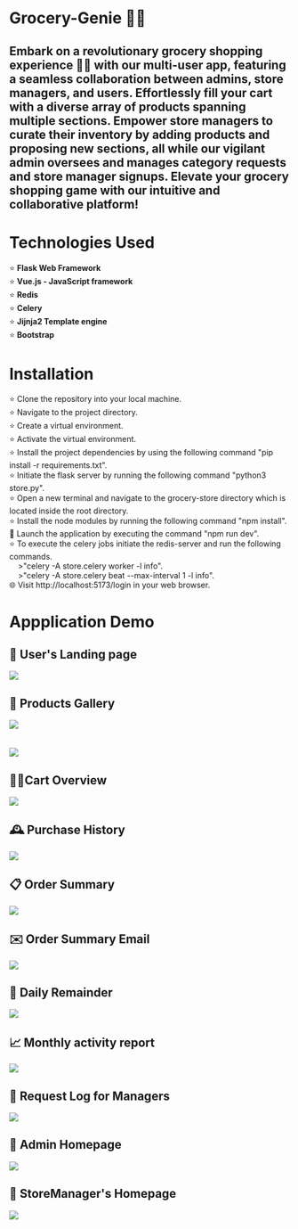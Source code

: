 # Grocery-Genie 🧞‍♂️

## Embark on a revolutionary grocery shopping experience 🛒✨ with our multi-user app, featuring a seamless collaboration between admins, store managers, and users. Effortlessly fill your cart with a diverse array of products spanning multiple sections. Empower store managers to curate their inventory by adding products and proposing new sections, all while our vigilant admin oversees and manages category requests and store manager signups. Elevate your grocery shopping game with our intuitive and collaborative platform!

# Technologies Used
  ⭐️ <strong>Flask Web Framework</strong><br>
  ⭐️ <strong>Vue.js - JavaScript framework</strong><br>
  ⭐️ <strong>Redis</strong><br>
  ⭐️ <strong>Celery</strong><br>
  ⭐️ <strong>Jijnja2 Template engine</strong><br>
  ⭐️ <strong>Bootstrap</strong><br>

# Installation
  ⭐️ Clone the repository into your local machine.<br>
  ⭐️ Navigate to the project directory.<br>
  ⭐️ Create a virtual environment.<br>
  ⭐️ Activate the virtual environment.<br>
  ⭐️ Install the project dependencies by using the following command "pip install -r requirements.txt".<br>
  ⭐️ Initiate the flask server by running the following command "python3 store.py".<br>
  ⭐️ Open a new terminal and navigate to the grocery-store directory which is located inside the root directory.<br>
  ⭐️ Install the node modules by running the following command "npm install".<br>
  🚀 Launch the application by executing the command "npm run dev".<br>
  ⭐️ To execute the celery jobs initiate the redis-server and run the following commands.<br>
  &nbsp;&nbsp;&nbsp;&nbsp;>"celery -A store.celery worker -l info".<br>
  &nbsp;&nbsp;&nbsp;&nbsp;>"celery -A store.celery beat --max-interval 1 -l info".<br>
  🌐 Visit http://localhost:5173/login in your web browser.<br>

# Appplication Demo

## 🚀 User's Landing page<br>
![](https://github.com/PathireddyYaswanthReddy/Grocery-Genie/blob/main/grocery-genie%20screenshots/User%20homepage.png)<br>

## 🚀 Products Gallery
![](https://github.com/PathireddyYaswanthReddy/Grocery-Genie/blob/main/grocery-genie%20screenshots/products1.png)<br>
<br>
<br>
![](https://github.com/PathireddyYaswanthReddy/Grocery-Genie/blob/main/grocery-genie%20screenshots/products2.png)<br>

## 🛒✨Cart Overview<br>
![](https://github.com/PathireddyYaswanthReddy/Grocery-Genie/blob/main/grocery-genie%20screenshots/cart%20view.png)<br>

## 🕰️ Purchase History
![](https://github.com/PathireddyYaswanthReddy/Grocery-Genie/blob/main/grocery-genie%20screenshots/my%20orders.png)<br>

## 📋 Order Summary
![](https://github.com/PathireddyYaswanthReddy/Grocery-Genie/blob/main/grocery-genie%20screenshots/order%20details.png)<br>

## ✉️ Order Summary Email
![](https://github.com/PathireddyYaswanthReddy/Grocery-Genie/blob/main/grocery-genie%20screenshots/ordersummary%20email.png)<br>

## 🔔 Daily Remainder
![](https://github.com/PathireddyYaswanthReddy/Grocery-Genie/blob/main/grocery-genie%20screenshots/daily%20remainder.png)<br>

## 📈 Monthly activity report
![](https://github.com/PathireddyYaswanthReddy/Grocery-Genie/blob/main/grocery-genie%20screenshots/monthly%20report.png)<br>

## 📜 Request Log for Managers
![](https://github.com/PathireddyYaswanthReddy/Grocery-Genie/blob/main/grocery-genie%20screenshots/SM%20Requests.png)<br>

## 🚀 Admin Homepage<br>
![](https://github.com/PathireddyYaswanthReddy/Grocery-Genie/blob/main/grocery-genie%20screenshots/admin%20home%20page.png)<br>

## 🚀 StoreManager's Homepage<br>
![](https://github.com/PathireddyYaswanthReddy/Grocery-Genie/blob/main/grocery-genie%20screenshots/SM%20Homepage.png)<br>

